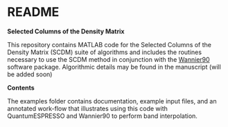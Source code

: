 README
=====================

**Selected Columns of the Density Matrix**

This repository contains MATLAB code for the Selected Columns of the Density Matrix (SCDM) suite of algorithms and includes the routines necessary to use the SCDM method in conjunction with the [Wannier90](www.wannier.org) software package. Algorithmic details may be found in the manuscript (will be added soon)

**Contents**

The examples folder contains documentation, example input files, and an annotated work-flow that illustrates using this code with QuantumESPRESSO and Wannier90 to perform band interpolation.
